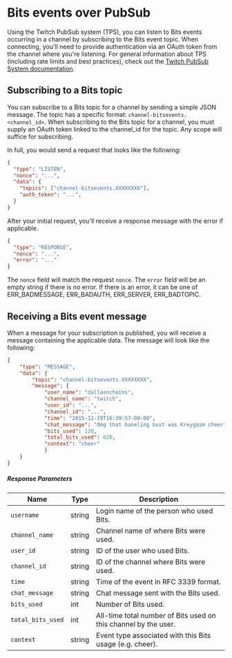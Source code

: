 # Bits events over PubSub
Using the Twitch PubSub system (TPS), you can listen to Bits events occurring in a channel by subscribing to the Bits event topic. When connecting, you'll need to provide authentication via an OAuth token from the channel where you're 
listening. For general information about TPS (including rate limits and best practices), check out the [Twitch PubSub System documentation](https://github.com/justintv/Twitch-API/tree/master/PubSub).

## Subscribing to a Bits topic
You can subscribe to a Bits topic for a channel by sending a simple JSON message. The topic has a specific format: `channel-bitsevents.<channel_id>`. When 
subscribing to the Bits topic for a channel, you must supply an OAuth token linked to the channel_id for the topic. Any scope will suffice for subscribing. 

In full, you would send a request that looks like the following:

```json
{
  "type": "LISTEN",
  "nonce": "...",
  "data": {
    "topics": ["channel-bitsevents.XXXXXXXX"],
    "auth_token": "...",
  }
}
```

After your initial request, you'll receive a response message with the error if applicable.
```json
{
  "type": "RESPONSE",
  "nonce": "...",
  "error": "..." 
}
```

The `nonce` field will match the request `nonce`. The `error` field will be an empty string if there is no error. If there is an error, it can be one of 
ERR_BADMESSAGE, ERR_BADAUTH, ERR_SERVER, ERR_BADTOPIC.

## Receiving a Bits event message
When a message for your subscription is published, you will receive a message containing the applicable data. The message will look like the following:

```json
{
    "type": "MESSAGE",
    "data": {
        "topic": "channel-bitsevents.XXXXXXXX",
        "message": {
            "user_name": "dallasnchains",
            "channel_name": "twitch",
            "user_id": "...",
            "channel_id": "...",
            "time": "2015-12-19T16:39:57-08:00",
            "chat_message": "Omg that baneling bust was Kreygasm cheer10 cheer10 cheer100",
            "bits_used": 120,
            "total_bits_used": 620,
            "context": "cheer"
            }
    }
}
```

##### Response Parameters

<table>
    <thead>
        <tr>
            <th>Name</th>
            <th width="50px">Type</th>
            <th width="100%">Description</th>
        </tr>
    </thead>
    <tbody>
        <tr>
            <td><code>username</code></td>
            <td>string</td>
            <td>Login name of the person who used Bits.</td>
        </tr>
        <tr>
            <td><code>channel_name</code></td>
            <td>string</td>
            <td>Channel name of where Bits were used.</td>
        </tr>
        <tr>
            <td><code>user_id</code></td>
            <td>string</td>
            <td>ID of the user who used Bits.</td>
        </tr>
        <tr>
            <td><code>channel_id</code></td>
            <td>string</td>
            <td>ID of the channel where Bits were used.</td>
        </tr>
        <tr>
            <td><code>time</code></td>
            <td>string</td>
            <td>Time of the event in RFC 3339 format.</td>
        </tr>
        <tr>
            <td><code>chat_message</code></td>
            <td>string</td>
            <td>Chat message sent with the Bits used.</td>
        </tr>
        <tr>
            <td><code>bits_used</code></td>
            <td>int</td>
            <td>Number of Bits used.</td>
        </tr>
        <tr>
            <td><code>total_bits_used</code></td>
            <td>int</td>
            <td>All-time total number of Bits used on this channel by the user.</td>
        </tr>
        <tr>
            <td><code>context</code></td>
            <td>string</td>
            <td>Event type associated with this Bits usage (e.g. cheer).</td>
        </tr>
    </tbody>
</table>